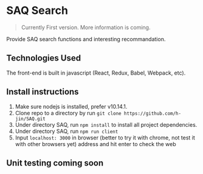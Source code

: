 # SAQ Search

> Currently First version. More information is coming.

Provide SAQ search functions and interesting recommandation.

## Technologies Used

The front-end is built in javascript (React, Redux, Babel, Webpack, etc).

## Install instructions
1.  Make sure nodejs is installed, prefer v10.14.1.
2.  Clone repo to a directory by run `git clone https://github.com/h-jin/SAQ.git`
3.  Under directory SAQ, run `npm install` to install all project dependencies.
4.  Under directory SAQ, run `npm run client`
5.  Input `localhost: 3000` in browser (better to try it with chrome, not test it with other browsers yet) address and hit enter to check the web

## Unit testing coming soon



